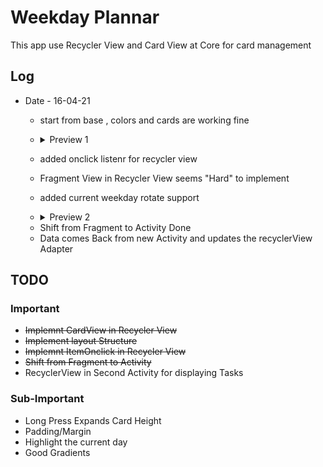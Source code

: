 # Weekday Plannar
This app use Recycler View and Card View at Core for card management

## Log
- Date - 16-04-21
	- start from base , colors and cards are working fine
	- <details><summary>Preview 1</summary>

		[![prototype 1](/app_images/preview_v_1.png "prototype 1")](/app_images/preview_v_1.png "prototype 1")

	</details>
	
	- added onclick listenr for recycler view
	- Fragment View in Recycler View seems "Hard" to implement 
	- added current weekday rotate support
	- <details><summary>Preview 2</summary>

		[![prototype 2](/app_images/preview_v_2.png "prototype 2")](/app_images/preview_v_2.png "prototype 2")

	</details>
	
	- Shift from Fragment to Activity Done
	- Data comes Back from new Activity and updates the recyclerView Adapter

## TODO
### Important
-	~~Implemnt CardView in Recycler View~~
-	~~Implement layout Structure~~
-	~~Implemnt ItemOnclick in Recycler View~~
-	 ~~Shift from Fragment to Activity~~
-	 RecyclerView in Second Activity for displaying Tasks

### Sub-Important
-	 Long Press Expands Card Height
-	 Padding/Margin 
-	 Highlight the current day 
-	 Good Gradients 
